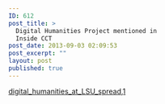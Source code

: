 ```yaml
---
ID: 612
post_title: >
  Digital Humanities Project mentioned in
  Inside CCT
post_date: 2013-09-03 02:09:53
post_excerpt: ""
layout: post
published: true
---
```

<a href="/uploads/2013/09/digital_humanities_at_LSU_spread1.pdf">digital_humanities_at_LSU_spread,1</a>